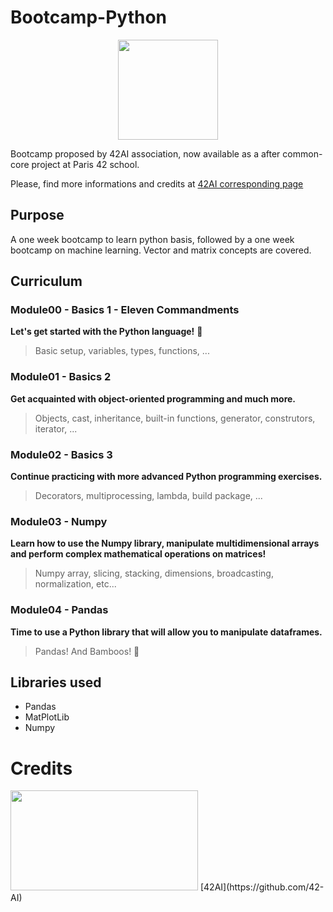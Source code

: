 # Bootcamp-Python
<p align="center">
<img width="160" height="160" src="https://user-images.githubusercontent.com/67599180/180652205-5f2c60d7-3d4e-4aa0-ab4a-01a28892b8e3.png">
 </p>

Bootcamp proposed by 42AI association, now available as a after common-core project at Paris 42 school.

Please, find more informations and credits at [42AI corresponding page](https://github.com/42-AI/bootcamp_python)

## Purpose
A one week bootcamp to learn python basis, followed by a one week bootcamp on machine learning.
Vector and matrix concepts are covered.

## Curriculum

### Module00 - Basics 1 - Eleven Commandments
**Let's get started with the Python language!** :snake:
> Basic setup, variables, types, functions, ...

### Module01 - Basics 2
**Get acquainted with object-oriented programming and much more.**
> Objects, cast, inheritance, built-in functions, generator, construtors, iterator, ...

### Module02 - Basics 3
**Continue practicing with more advanced Python programming exercises.**
> Decorators, multiprocessing, lambda, build package, ...

### Module03 - Numpy
**Learn how to use the Numpy library, manipulate multidimensional arrays and perform complex mathematical operations on matrices!**
> Numpy array, slicing, stacking, dimensions, broadcasting, normalization, etc...

### Module04 - Pandas
**Time to use a Python library that will allow you to manipulate dataframes.**
> Pandas! And Bamboos! :panda_face:

## Libraries used
- Pandas
- MatPlotLib
- Numpy


# Credits
<img width="300" height="160" src="https://user-images.githubusercontent.com/67599180/180600145-12f92de1-f618-48c9-8e75-37854954f82a.png">
[42AI](https://github.com/42-AI)
